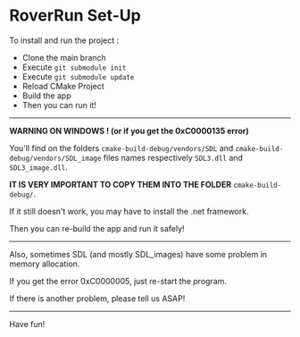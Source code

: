 # RoverRun Set-Up
 
To install and run the project :

- Clone the main branch
- Execute `git submodule init`
- Execute `git submodule update`
- Reload CMake Project
- Build the app
- Then you can run it!
-------------------------------------------------------
**WARNING ON WINDOWS ! (or if you get the 0xC0000135 error)**

You'll find on the folders `cmake-build-debug/vendors/SDL` and `cmake-build-debug/vendors/SDL_image` files names respectively `SDL3.dll` and `SDL3_image.dll`.

**IT IS VERY IMPORTANT TO COPY THEM INTO THE FOLDER** `cmake-build-debug/`.

If it still doesn't work, you may have to install the .net framework.

Then you can re-build the app and run it safely!

--------------------------------------------------------

Also, sometimes SDL (and mostly SDL_images) have some problem in memory allocation.

If you get the error 0xC0000005, just re-start the program.

If there is another problem, please tell us ASAP!

--------------------------------------------------------

Have fun!
